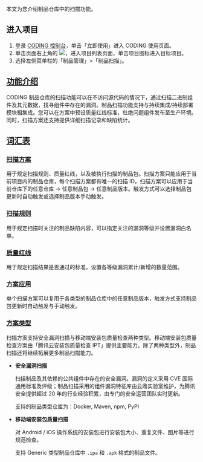 本文为您介绍制品仓库中的扫描功能。

## 进入项目
1. 登录 [CODING 控制台](https://console.cloud.tencent.com/coding)，单击「立即使用」进入 CODING 使用页面。
2. 单击页面右上角的 <img src ="https://main.qcloudimg.com/raw/d94a8e60dd3a41d0af07d72ae0e9d70e.png" style ="margin:0">，进入项目列表页面，单击项目图标进入目标项目。
3. 选择左侧菜单栏的「制品管理」>「制品扫描」。

## [**功能介绍**](#intro)

CODING 制品仓库的扫描功能可以在不访问源代码的情况下，通过扫描二进制组件及其元数据，找寻组件中存在的漏洞。制品扫描功能支持与持续集成/持续部署模块相集成。您可以在方案中预设质量红线标准，杜绝问题组件发布至生产环境。同时，扫描方案还支持提供详细扫描记录和缺陷统计。

## [**词汇表**](#vocabulary)

### [扫描方案](#plan)

用于规定扫描规则、质量红线，以及被执行扫描的制品包。扫描方案只能应用于当前项目内的制品仓库，每个扫描方案都有唯一的扫描 ID。扫描方案可以应用于当前仓库下的任意仓库 -> 任意制品包 -> 任意制品版本。触发方式可以选择制品包更新时自动触发或选择制品版本手动触发。

### [扫描规则](#rule)

用于规定扫描时关注的制品缺陷内容，可以指定关注的漏洞等级并设置漏洞白名单。

### [质量红线](#threshold)

用于规定扫描结果是否通过的标准，设置各等级漏洞累计/新增的数量范围。

### [方案应用](#apply)

单个扫描方案可以复用于各类型的制品仓库中的任意制品版本，触发方式支持制品包更新时自动触发与手动触发。

### [方案类型](#type)

扫描方案支持安全漏洞扫描与移动端安装包质量检查两种类型。移动端安装包质量检查方案由「腾讯云安装包质量检查 IPT」提供主要能力。除了两种类型外，制品扫描还将继续拓展更多制品扫描能力。

-   **安全漏洞扫描**

    扫描制品及其依赖的公共组件中存在的安全漏洞。漏洞的定义采用 CVE 国际通用标准及评级；制品扫描采用的组件漏洞特征库由云鼎实验室维护，为腾讯安全提供超过 20 年的行业经验积累，由专门的安全运营团队实时更新。

    支持的制品类型仓库为：Docker, Maven, npm, PyPI

-   **移动端安装包质量扫描**

    对 Android / iOS 操作系统的安装包进行安装包大小、重复文件、图片等进行规范检查。

    支持 Generic 类型制品仓库中 `.ipa` 和 `.apk` 格式的制品文件。
